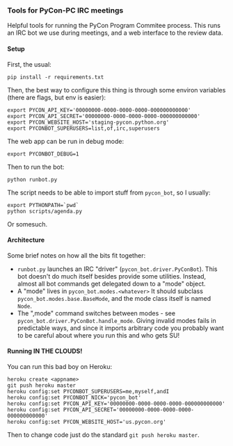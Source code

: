### Tools for PyCon-PC IRC meetings

Helpful tools for running the PyCon Program Commitee process. This runs
an IRC bot we use during meetings, and a web interface to the review data.

#### Setup

First, the usual:

    pip install -r requirements.txt

Then, the best way to configure this thing is through some environ variables
(there are flags, but env is easier):

    export PYCON_API_KEY='00000000-0000-0000-0000-000000000000'
    export PYCON_API_SECRET='00000000-0000-0000-0000-000000000000'
    export PYCON_WEBSITE_HOST='staging-pycon.python.org'
    export PYCONBOT_SUPERUSERS=list,of,irc,superusers

The web app can be run in debug mode:

    export PYCONBOT_DEBUG=1

Then to run the bot:

    python runbot.py

The script needs to be able to import stuff from `pycon_bot`, so I usually:

    export PYTHONPATH=`pwd`
    python scripts/agenda.py

Or somesuch.


#### Architecture 

Some brief notes on how all the bits fit together:

  * `runbot.py` launches an IRC "driver" (`pycon_bot.driver.PyConBot`). This
    bot doesn't do much itself besides provide some utilities. Instead,
    almost all bot commands get delegated down to a "mode" object.
  * A "mode" lives in `pycon_bot.modes.<whatever>` It should subclass
    `pycon_bot.modes.base.BaseMode`, and the mode class itself is named `Node`.
  * The ",mode" command switches between modes - see
    `pycon_bot.driver.PyConBot.handle_mode`. Giving invalid modes fails in
    predictable ways, and since it imports arbitrary code you probably want to
    be careful about where you run this and who gets SU!


#### Running IN THE CLOUDS!

You can run this bad boy on Heroku:

    heroku create <appname>
    git push heroku master
    heroku config:set PYCONBOT_SUPERUSERS=me,myself,andI
    heroku config:set PYCONBOT_NICK='pycon_bot'
    heroku config:set PYCON_API_KEY='00000000-0000-0000-0000-000000000000'
    heroku config:set PYCON_API_SECRET='00000000-0000-0000-0000-000000000000'
    heroku config:set PYCON_WEBSITE_HOST='us.pycon.org'

Then to change code just do the standard `git push heroku master`.
